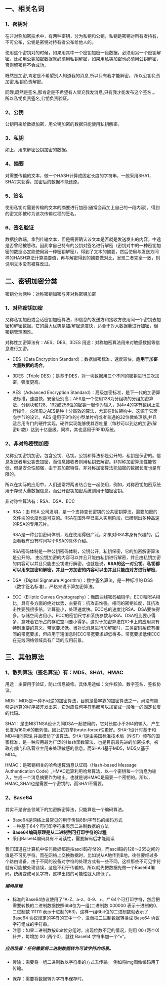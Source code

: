 ## 一、相关名词
### 1、密钥对
在非对称加密技术中，有两种密钥，分为私钥和公钥，私钥是密钥对所有者持有，不可公布，公钥是密钥对持有者公布给他人的。

使用这个密钥对的时候，如果用其中一个密钥加密一段数据，必须用另一个密钥解密。比如用公钥加密数据就必须用私钥解密，如果用私钥加密也必须用公钥解密，否则解密将不会成功。

既然是加密,肯定是不希望别人知道我的消息,所以只有我才能解密。
所以公钥负责加密,私钥负责解密。

同理,既然是签名,那肯定是不希望有人冒充我发消息,只有我才能发布这个签名,。
所以私钥负责签名,公钥负责验证。

### 2、公钥
公钥用来给数据加密，用公钥加密的数据只能使用私钥解密。

### 3、私钥

如上，用来解密公钥加密的数据。

### 4、摘要
对需要传输的文本，做一个HASH计算成固定长度的字符串，一般采用SHA1，SHA2来获得。加密后的数据不能还原。

### 5、签名
使用私钥对需要传输的文本的摘要进行加密(通常会再加上自己的一段内容)，得到的密文即被称为该次传输过程的签名。

### 6、签名验证
数据接收端，拿到传输文本，但是需要确认该文本是否就是发送发出的内容，中途是否曾经被篡改。因此拿自己持有的公钥对签名进行解密（密钥对中的一种密钥加密的数据必定能使用另一种密钥解密），得到了文本的摘要，然后使用与发送方同样的HASH算法计算摘要值，再与解密得到的摘要做对比，发现二者完全一致，则说明文本没有被篡改过。

## 二、密钥加密分类
密钥分为两种：对称密钥加密与非对称密钥加密

### 1、对称密钥加密
又称私钥加密或会话密钥加密算法，即信息的发送方和接收方使用同一个密钥去加密和解密数据。它的最大优势是加/解密速度快，适合于对大数据量进行加密，但密钥管理困难。

对称性加密算法有：AES、DES、3DES
用途：对称加密算法用来对敏感数据等信息进行加密。

* DES（Data Encryption Standard）：数据加密标准，速度较快，**适用于加密大量数据的场合**。

* 3DES（Triple DES）：是基于DES，对一块数据用三个不同的密钥进行三次加密，强度更高。

* AES（Advanced Encryption Standard）：高级加密标准，是下一代的加密算法标准，速度快，安全级别高；AES是一个使用128为分组块的分组加密算法，分组块和128、192或256位的密钥一起作为输入，对4×4的字节数组上进行操作。众所周之AES是种十分高效的算法，尤其在8位架构中，这源于它面向字节的设计。AES 适用于8位的小型单片机或者普通的32位微处理器,并且适合用专门的硬件实现，硬件实现能够使其吞吐量（每秒可以到达的加密/解密bit数）达到十亿量级。同样，其也适用于RFID系统。


### 2、非对称密钥加密
又称公钥密钥加密。包含公钥、私钥。公钥和算法都是公开的，私钥是保密的。信息发送者用公钥去加密，而信息接收者则用私钥去解密。非对称加密算法性能较低，但是安全性超强，由于其加密特性，非对称加密算法能加密的数据长度也是有限的。

所以在实际的应用中，人们通常将两者结合在一起使用，例如，对称密钥加密系统用于存储大量数据信息，而公开密钥加密系统则用于加密密钥。

非对称性算法有：RSA、DSA、ECC
* RSA：由 RSA 公司发明，是一个支持变长密钥的公共密钥算法，需要加密的文件块的长度也是可变的。RSA在国外早已进入实用阶段，已研制出多种高速的RSA的专用芯片。

    RSA是一种公钥密码体制，现在使用得很广泛。如果对RSA本身有兴趣的，后面看我有没有时间写个RSA的具体介绍。

    RSA密码体制是一种公钥密码体制，公钥公开，私钥保密，它的加密解密算法是公开的。 由公钥加密的内容可以并且只能由私钥进行解密，并且由私钥加密的内容可以并且只能由公钥进行解密。也就是说，**RSA的这一对公钥、私钥都可以用来加密和解密，并且一方加密的内容可以由并且只能由对方进行解密**。

* DSA（Digital Signature Algorithm）：数字签名算法，是一种标准的 DSS（数字签名标准），严格来说不算加密算法。

* ECC（Elliptic Curves  Cryptography）：椭圆曲线密码编码学。ECC和RSA相比，具有多方面的绝对优势，主要有：抗攻击性强。相同的密钥长度，其抗攻击性要强很多倍。计算量小，处理速度快。ECC总的速度比RSA、DSA要快得多。存储空间占用小。ECC的密钥尺寸和系统参数与RSA、DSA相比要小得多，意味着它所占的存贮空间要小得多。这对于加密算法在IC卡上的应用具有特别重要的意义。带宽要求低。当对长消息进行加解密时，三类密码系统有相同的带宽要求，但应用于短消息时ECC带宽要求却低得多。带宽要求低使ECC在无线网络领域具有广泛的应用前景。

## 三、其他算法
### 1、散列算法（签名算法）有：MD5、SHA1、HMAC
用途：主要用于验证，防止信息被修。具体用途如：文件校验、数字签名、鉴权协议。

MD5：MD5是一种不可逆的加密算法，目前是最牢靠的加密算法之一，尚没有能够逆运算的程序被开发出来，它对应任何字符串都可以加密成一段唯一的固定长度的代码。

SHA1：是由NISTNSA设计为同DSA一起使用的，它对长度小于264的输入，产生长度为160bit的散列值，因此抗穷举(brute-force)性更好。SHA-1设计时基于和MD4相同原理,并且模仿了该算法。SHA-1是由美国标准技术局（NIST）颁布的国家标准，是一种应用最为广泛的Hash函数算法，也是目前最先进的加密技术，被政府部门和私营业主用来处理敏感的信息。而SHA-1基于MD5，MD5又基于MD4。

HMAC：是密钥相关的哈希运算消息认证码（Hash-based Message Authentication Code）,HMAC运算利用哈希算法，以一个密钥和一个消息为输入，生成一个消息摘要作为输出。也就是说HMAC是需要一个密钥的。所以，HMAC_SHA1也是需要一个密钥的，而SHA1不需要。

### 2、Base64
其实不是安全领域下的加密解密算法，只能算是一个编码算法。

* Base64是网络上最常见的用于传输8Bit字节码的编码方式
* 一种基于64个可打印字符来表示二进制数据的方法
* **Base64编码原理是从二进制到可打印字符的过程**
* 采用Base64编码具有不可读性，需要解码后才能阅读

我们知道在计算机中任何数据都是按ascii码存储的，而ascii码的128～255之间的值是不可见字符。而在网络上交换数据时，比如说从A地传到B地，往往要经过多个路由设备，由于不同的设备对字符的处理方式有一些不同，这样那些不可见字符就有可能被处理错误，这是不利于传输的。所以就先把数据先做一个Base64编码，统统变成可见字符，这样出错的可能性就大降低了。

##### 编码原理
* 标准的Base64协议使用了“A-Z、a-z、0-9、+、/” 64个可打印字符，然后把需要转换的二进制数据按照6bit位为一组(二进制数 000000 表示十进制的0，二进制数 111111 表示十进制的63)，这样一组6bit位的二进制数就表示了 Base64 协议规定的字符的其中一个，进而把二进制数据转换成 Base64 协议字符组成的字符串。
* 注意：如果二进制数按6bit位分组时，出现位数不足的情况，则用 00 (两个0) 补齐，每增加 00 (两个0)，就往 Base64 字符串加一个”=“。

##### 应用场景：任何需要将二进制数据转为可读字符的场景。
* 传输：需要将一组二进制数以字符串的方式去传输。
    例如将img图像编码用于传输。

* 保存：需要将数据转为字符串保存时。



 